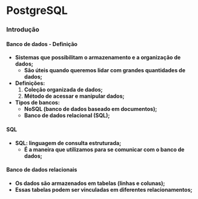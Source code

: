 # PostgreSQL



### Introdução

#### Banco de dados - Definição

- **Sistemas que possibilitam o armazenamento e a organização de dados;**
  - **São úteis quando queremos lidar com grandes quantidades de dados;**
- **Definições:**
  1. **Coleção organizada de dados;**
  2. **Método de acessar e manipular dados;**
- **Tipos de bancos:**
  - **NoSQL (banco de dados baseado em documentos);**
  - **Banco de dados relacional (SQL);**




#### SQL

- **SQL: linguagem de consulta estruturada;**
  - **É a maneira que utilizamos para se comunicar com o banco de dados;**



#### Banco de dados relacionais

- **Os dados são armazenados em tabelas (linhas e colunas);**
- **Essas tabelas podem ser vinculadas em diferentes relacionamentos;**



